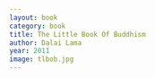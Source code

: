 ```yaml
---
layout: book
category: book
title: The Little Book Of Buddhism
author: Dalai Lama
year: 2011
image: tlbob.jpg
---
```

